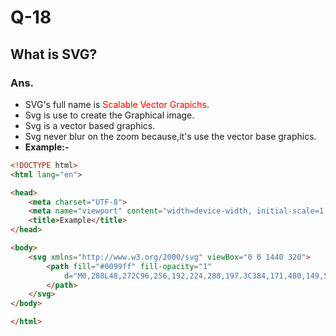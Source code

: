 # Q-18

## What is SVG?

### Ans.

- SVG's full name is <span style="color:red;">Scalable Vector Grapichs</span>.
- Svg is use to create the Graphical image.
- Svg is a vector based graphics.
- Svg never blur on the zoom because,it's use the vector base graphics.
  <br>
- **Example:-**

```HTML
<!DOCTYPE html>
<html lang="en">

<head>
    <meta charset="UTF-8">
    <meta name="viewport" content="width=device-width, initial-scale=1.0">
    <title>Example</title>
</head>

<body>
    <svg xmlns="http://www.w3.org/2000/svg" viewBox="0 0 1440 320">
        <path fill="#0099ff" fill-opacity="1"
            d="M0,288L48,272C96,256,192,224,288,197.3C384,171,480,149,576,165.3C672,181,768,235,864,250.7C960,267,1056,245,1152,250.7C1248,256,1344,288,1392,304L1440,320L1440,320L1392,320C1344,320,1248,320,1152,320C1056,320,960,320,864,320C768,320,672,320,576,320C480,320,384,320,288,320C192,320,96,320,48,320L0,320Z">
        </path>
    </svg>
</body>

</html>
```
